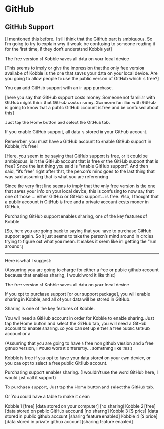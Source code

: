 # GitHub
## GitHub Support

[I mentioned this before, I still think that the GitHub part is ambiguous. So I’m going to try to explain why it would be confusing to someone reading it for the first time, if they don’t understand Kobble yet]



The free version of Kobble saves all data on your local device   

[This seems to imply or give the impression that the only free version available of Kobble is the one that saves your data on your local device. Are you going to allow people to use the public version of GitHub which is free?]

You can add GitHub support with an in app purchase. 

[here you say that GitHub support costs money. Someone not familiar with GitHub might think that GitHub costs money. Someone familiar with GitHub is going to know that a public GitHub account is free and be confused about this]

Just tap the Home button and select the GitHub tab.

If you enable GitHub support, all data is stored in your GitHub account.

Remember, you must have a GitHub account to enable GitHub support in Kobble, it’s free! 

[Here, you seem to be saying that GitHub support is free, or it could be ambiguous, is it the GitHub account that is free or the GitHub support that is free? Since the last thing you said is “enable GitHub support”. And then said, “it’s free” right after that, the person’s mind goes to the last thing that was said assuming that is what you are referencing

Since the very first line seems to imply that the only free version is the one that saves your info on your local device, this is confusing to now say that one of those ... either GitHub or GitHub support... is free. Also, I thought that a public account in GitHub is free and a private account costs money in GitHub]

Purchasing GitHub support enables sharing, one of the key features of Kobble. 

[So, here you are going back to saying that you have to purchase GitHub support again. So it just seems to take the person’s mind around in circles trying to figure out what you mean. It makes it seem like im getting the “run around”.]

***

Here is what I suggest:

(Assuming you are going to charge for either a free or public github account because that enables sharing, I would word it like this:)

The free version of Kobble saves all data on your local device. 

If you opt to purchase support [or our support package], you will enable sharing in Kobble, and all of your data will be stored in GitHub.

Sharing is one of the key features of Kobble. 

You will need a GitHub account in order for Kobble to enable sharing. Just tap the Home button and select the GitHub tab, you will need a GitHub account to enable sharing. so you can set up either a free public GitHub account or a 


(Assuming that you are going to have a free non github version and a free github version, I would word it differently... something like this:)

Kobble is free if you opt to have your data stored on your own device, or you can opt to select a free public GitHub account.

Purchasing support enables sharing. (I wouldn’t use the word GitHub here, I would just call it support)

To purchase support, Just tap the Home button and select the GitHub tab.

Or You could have a table to make it clear:

Kobble 1 	[free] [data stored on your computer] [no sharing] 
Kobble 2 [free] [data stored on public GitHub account] [no sharing] 
Kobble 3 [$ price] [data stored in public github account [sharing feature enabled]
Kobble 4 [$ price] [data stored in private github account [sharing feature enabled]

